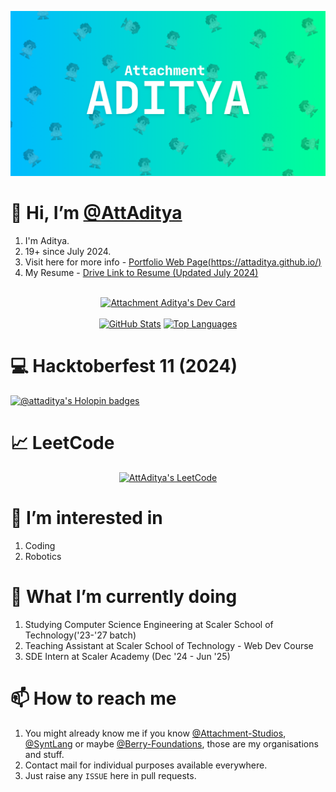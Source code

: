 [![Portfolio Website](https://github.com/AttAditya/AttAditya/blob/main/Attachment%20Aditya.png?raw=true)](https://attaditya.vercel.app/)

# 👋 Hi, I’m [@AttAditya](https://github.com/AttAditya)

1. I'm Aditya.
2. 19+ since July 2024.
3. Visit here for more info - [Portfolio Web Page(https://attaditya.github.io/)](https://attaditya.github.io/)
4. My Resume - [Drive Link to Resume (Updated July 2024)](https://drive.google.com/file/d/1GuSJsYpIjR8ODtOYFCvGOqmjXIlCVSwp/view?usp=sharing)

<br>
<div align="center">
  <a href="https://app.daily.dev/attaditya"><img src="https://api.daily.dev/devcards/v2/lGuBX2EnPVUVBNUlzaNhe.png?type=wide&r=i4l" width="652" alt="Attachment Aditya's Dev Card"/></a>
</div>
<br>

<div align="center">
  <a href="https://attaditya.github.io/"><img src="https://github-readme-stats.vercel.app/api?username=attaditya&count_private=true&show_icons=true&theme=radical&rank_icon=github" width="45%" height="195px" alt="GitHub Stats" /></a>
  <a href="https://attaditya.github.io/"><img src="https://github-readme-stats.vercel.app/api/top-langs/?username=attaditya&theme=radical&layout=compact" width="45%" height="195px" alt="Top Languages" /></a>
</div>

# 💻 Hacktoberfest 11 (2024)
[![@attaditya's Holopin badges](https://holopin.me/attaditya)](https://holopin.io/@attaditya)

# 📈 LeetCode
<div align="center">
  
  [![AttAditya's LeetCode](https://leetcard.jacoblin.cool/attaditya?theme=dark&font=Baloo%202&ext=contest)](https://leetcode.com/attaditya)
  
</div>

# 👀 I’m interested in
1. Coding
2. Robotics

# 🌱 What I’m currently doing
1. Studying Computer Science Engineering at Scaler School of Technology('23-'27 batch)
2. Teaching Assistant at Scaler School of Technology - Web Dev Course
3. SDE Intern at Scaler Academy (Dec '24 - Jun '25)

<!-- # 💞️ I’m looking to collaborate on
1. My Programming Language Synt - For Testing And Making Packages
2. Game Development -->

# 📫 How to reach me
1. You might already know me if you know [@Attachment-Studios](https://github.com/Attachment-Studios), [@SyntLang](https://github.com/SyntLang) or maybe [@Berry-Foundations](https://github.com/Berry-Foundations), those are my organisations and stuff.
2. Contact mail for individual purposes available everywhere.
3. Just raise any `ISSUE` here in pull requests.

<!---
AttAditya/AttAditya is a ✨ special ✨ repository because its `README.md` (this file) appears on your GitHub profile.
You can click the Preview link to take a look at your changes.
--->
